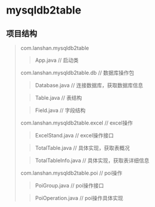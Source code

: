 # mysqldb2table
## 项目结构
> com.lanshan.mysqldb2table 
>
> > App.java // 启动类
> 
> com.lanshan.mysqldb2table.db // 数据库操作包
>
> > Database.java // 连接数据库，获取数据库信息
>
> > Table.java // 表结构
>
> > Field.java // 字段结构
>
> com.lanshan.mysqldb2table.excel // excel操作
>
> > ExcelStand.java // excel操作接口
>
> > TotalTable.java // 具体实现，获取表概况
>
> > TotalTableInfo.java // 具体实现，获取表详细信息
>
> com.lanshan.mysqldb2table.poi // poi操作
>
> > PoiGroup.java // poi操作接口
>
> > PoiOperation.java // poi操作具体实现
